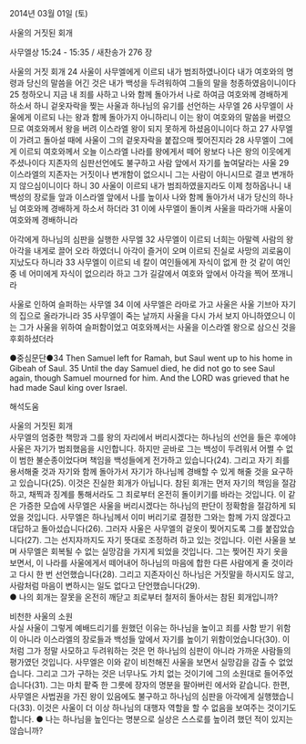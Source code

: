 2014년 03월 01일 (토)

사울의 거짓된 회개



사무엘상 15:24 - 15:35 / 새찬송가 276 장


사울의 거짓 회개
24 사울이 사무엘에게 이르되 내가 범죄하였나이다 내가 여호와의 명령과 당신의 말씀을 어긴 것은 내가 백성을 두려워하여 그들의 말을 청종하였음이니이다 25 청하오니 지금 내 죄를 사하고 나와 함께 돌아가서 나로 하여금 여호와께 경배하게 하소서 하니
겉옷자락을 찢는 사울과 하나님의 유기를 선언하는 사무엘
26 사무엘이 사울에게 이르되 나는 왕과 함께 돌아가지 아니하리니 이는 왕이 여호와의 말씀을 버렸으므로 여호와께서 왕을 버려 이스라엘 왕이 되지 못하게 하셨음이니이다 하고 27 사무엘이 가려고 돌아설 때에 사울이 그의 겉옷자락을 붙잡으매 찢어진지라 28 사무엘이 그에게 이르되 여호와께서 오늘 이스라엘 나라를 왕에게서 떼어 왕보다 나은 왕의 이웃에게 주셨나이다
지존자의 심판선언에도 불구하고 사람 앞에서 자기를 높여달라는 사울
29 이스라엘의 지존자는 거짓이나 변개함이 없으시니 그는 사람이 아니시므로 결코 변개하지 않으심이니이다 하니 30 사울이 이르되 내가 범죄하였을지라도 이제 청하옵나니 내 백성의 장로들 앞과 이스라엘 앞에서 나를 높이사 나와 함께 돌아가서 내가 당신의 하나님 여호와께 경배하게 하소서 하더라 31 이에 사무엘이 돌이켜 사울을 따라가매 사울이 여호와께 경배하니라

아각에게 하나님의 심판을 실행한 사무엘
32 사무엘이 이르되 너희는 아말렉 사람의 왕 아각을 내게로 끌어 오라 하였더니 아각이 즐거이 오며 이르되 진실로 사망의 괴로움이 지났도다 하니라 33 사무엘이 이르되 네 칼이 여인들에게 자식이 없게 한 것 같이 여인 중 네 어미에게 자식이 없으리라 하고 그가 길갈에서 여호와 앞에서 아각을 찍어 쪼개니라

사울로 인하여 슬퍼하는 사무엘
34 이에 사무엘은 라마로 가고 사울은 사울 기브아 자기의 집으로 올라가니라 35 사무엘이 죽는 날까지 사울을 다시 가서 보지 아니하였으니 이는 그가 사울을 위하여 슬퍼함이었고 여호와께서는 사울을 이스라엘 왕으로 삼으신 것을 후회하셨더라



●중심문단●34 Then Samuel left for Ramah, but Saul went up to his home in Gibeah of Saul. 35 Until the day Samuel died, he did not go to see Saul again, though Samuel mourned for him. And the LORD was grieved that he had made Saul king over Israel.

해석도움





사울의 거짓된 회개  
사무엘의 엄중한 책망과 그를 왕의 자리에서 버리시겠다는 하나님의 선언을 들은 후에야 사울은 자기가 범죄했음을 시인합니다. 하지만 곧바로 그는 백성이 두려워서 어쩔 수 없이 범한 불순종이었다며 책임을 백성들에게 전가하고 있습니다(24). 그리고 자기 죄를 용서해줄 것과 자기와 함께 돌아가서 자기가 하나님께 경배할 수 있게 해줄 것을 요구하고 있습니다(25). 이것은 진실한 회개가 아닙니다. 참된 회개는 먼저 자기의 책임을 절감하고, 채찍과 징계를 통해서라도 그 죄로부터 온전히 돌이키기를 바라는 것입니다. 이 같은 가증한 모습에 사무엘은 사울을 버리시겠다는 하나님의 판단이 정확함을 절감하게 되었을 것입니다. 사무엘은 하나님께서 이미 버리기로 결정한 그와는 함께 가지 않겠다고 대답하고 돌아섰습니다(26). 그러자 사울은 사무엘의 겉옷이 찢어지도록 그를 붙잡았습니다(27). 그는 선지자까지도 자기 뜻대로 조정하려 하고 있는 것입니다. 이런 사울을 보며 사무엘은 회복될 수 없는 실망감을 가지게 되었을 것입니다. 그는 찢어진 자기 옷을 보면서, 이 나라를 사울에게서 떼어내어 하나님의 마음에 합한 다른 사람에게 줄 것이라고 다시 한 번 선언했습니다(28). 그리고 지존자이신 하나님은 거짓말을 하시지도 않고, 사람처럼 마음이 변하시는 일도 없다고 단언했습니다(29).      
● 나의 회개는 잘못을 온전히 깨닫고 죄로부터 철저히 돌아서는 참된 회개입니까?

비천한 사울의 소원  
사실 사울이 그렇게 예배드리기를 원했던 이유는 하나님을 높이고 죄를 사함 받기 위함이 아니라 이스라엘의 장로들과 백성들 앞에서 자기를 높이기 위함이었습니다(30). 이처럼 그가 정말 사모하고 두려워하는 것은 먼 하나님의 심판이 아니라 가까운 사람들의 평가였던 것입니다. 사무엘은 이와 같이 비천해진 사울을 보면서 실망감을 감출 수 없었습니다. 그리고 그가 구하는 것은 너무나도 가치 없는 것이기에 그의 소원대로 들어주었습니다(31). 그는 마치 팥죽 한 그릇에 장자의 명분을 팔아버린 에서와 같습니다. 한편, 사무엘은 사법권을 가진 왕이 있음에도 불구하고 하나님의 심판을 아각에게 실행했습니다(33). 이것은 사울이 더 이상 하나님의 대행자 역할을 할 수 없음을 보여주는 것이기도 합니다. 
● 나는 하나님을 높인다는 명분으로 실상은 스스로를 높이려 했던 적이 있지는 않습니까?